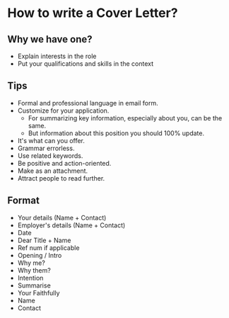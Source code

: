 # How to write a Cover Letter?

## Why we have one?

* Explain interests in the role
* Put your qualifications and skills in the context

## Tips
* Formal and professional language in email form.
* Customize for your application.
    * For summarizing key information, especially about you, can be the same.
    * But information about this position you should 100% update.
* It's what can you offer.
* Grammar errorless.
* Use related keywords.
* Be positive and action-oriented.
* Make as an attachment.
* Attract people to read further.

## Format
* Your details (Name + Contact)
* Employer's details (Name + Contact)
* Date
* Dear Title + Name
* Ref num if applicable
* Opening / Intro
* Why me?
* Why them?
* Intention 
* Summarise
* Your Faithfully
* Name
* Contact

